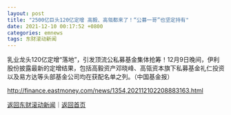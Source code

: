 ```yaml
---
layout: post
title: "2500亿巨头120亿定增 高毅、高瓴都来了！“公募一哥”也坚定持有"
date: 2021-12-10 00:17:52 +0800
categories: emnews
tags: 东财滚动新闻
---
```


乳业龙头120亿定增“落地”，引发顶流公私募基金集体抢筹！12月9日晚间，伊利股份披露最新的定增结果，包括高毅资产邓晓峰、高瓴资本旗下私募基金礼仁投资以及易方达等头部基金公司均在获配名单之列。（中国基金报）

<http://finance.eastmoney.com/news/1354,202112102208883163.html>

[返回东财滚动新闻](//finews.withounder.com/emnews/)｜[返回首页](//finews.withounder.com/)